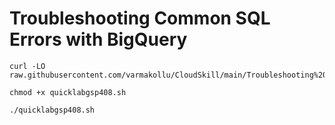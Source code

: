 # Troubleshooting Common SQL Errors with BigQuery

```
curl -LO raw.githubusercontent.com/varmakollu/CloudSkill/main/Troubleshooting%20Common%20SQL%20Errors%20with%20BigQuery/quicklabgsp408.sh

chmod +x quicklabgsp408.sh

./quicklabgsp408.sh

```
